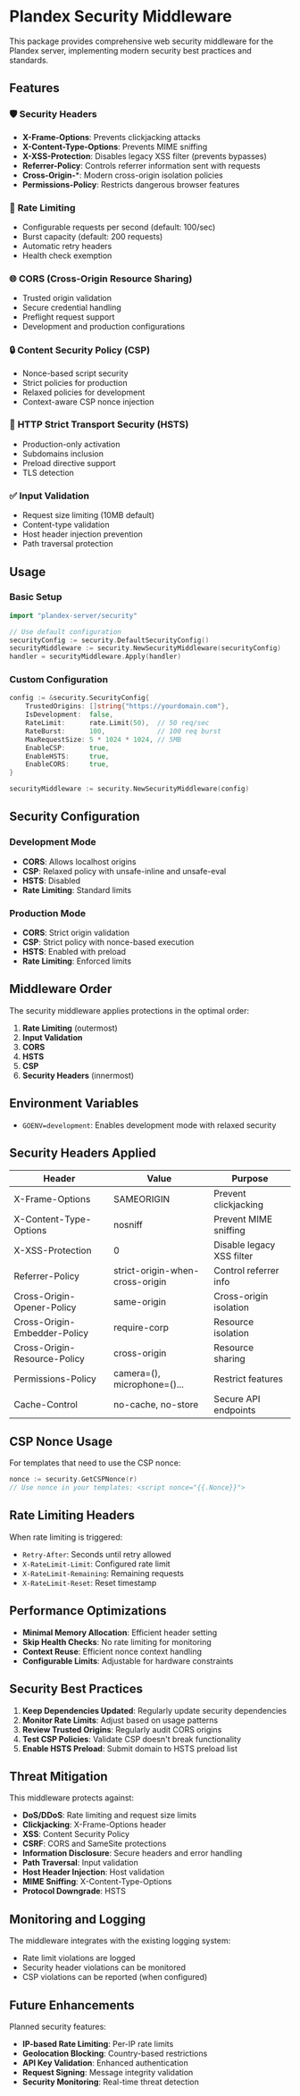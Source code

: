 # Plandex Security Middleware

This package provides comprehensive web security middleware for the Plandex server, implementing modern security best practices and standards.

## Features

### 🛡️ **Security Headers**
- **X-Frame-Options**: Prevents clickjacking attacks
- **X-Content-Type-Options**: Prevents MIME sniffing
- **X-XSS-Protection**: Disables legacy XSS filter (prevents bypasses)
- **Referrer-Policy**: Controls referrer information sent with requests
- **Cross-Origin-***: Modern cross-origin isolation policies
- **Permissions-Policy**: Restricts dangerous browser features

### 🚫 **Rate Limiting**
- Configurable requests per second (default: 100/sec)
- Burst capacity (default: 200 requests)
- Automatic retry headers
- Health check exemption

### 🌐 **CORS (Cross-Origin Resource Sharing)**
- Trusted origin validation
- Secure credential handling
- Preflight request support
- Development and production configurations

### 🔒 **Content Security Policy (CSP)**
- Nonce-based script security
- Strict policies for production
- Relaxed policies for development
- Context-aware CSP nonce injection

### 🔐 **HTTP Strict Transport Security (HSTS)**
- Production-only activation
- Subdomains inclusion
- Preload directive support
- TLS detection

### ✅ **Input Validation**
- Request size limiting (10MB default)
- Content-type validation
- Host header injection prevention
- Path traversal protection

## Usage

### Basic Setup

```go
import "plandex-server/security"

// Use default configuration
securityConfig := security.DefaultSecurityConfig()
securityMiddleware := security.NewSecurityMiddleware(securityConfig)
handler = securityMiddleware.Apply(handler)
```

### Custom Configuration

```go
config := &security.SecurityConfig{
    TrustedOrigins: []string{"https://yourdomain.com"},
    IsDevelopment:  false,
    RateLimit:      rate.Limit(50),  // 50 req/sec
    RateBurst:      100,             // 100 req burst
    MaxRequestSize: 5 * 1024 * 1024, // 5MB
    EnableCSP:      true,
    EnableHSTS:     true,
    EnableCORS:     true,
}

securityMiddleware := security.NewSecurityMiddleware(config)
```

## Security Configuration

### Development Mode
- **CORS**: Allows localhost origins
- **CSP**: Relaxed policy with unsafe-inline and unsafe-eval
- **HSTS**: Disabled
- **Rate Limiting**: Standard limits

### Production Mode
- **CORS**: Strict origin validation
- **CSP**: Strict policy with nonce-based execution
- **HSTS**: Enabled with preload
- **Rate Limiting**: Enforced limits

## Middleware Order

The security middleware applies protections in the optimal order:

1. **Rate Limiting** (outermost)
2. **Input Validation**
3. **CORS**
4. **HSTS**
5. **CSP**
6. **Security Headers** (innermost)

## Environment Variables

- `GOENV=development`: Enables development mode with relaxed security

## Security Headers Applied

| Header | Value | Purpose |
|--------|-------|---------|
| X-Frame-Options | SAMEORIGIN | Prevent clickjacking |
| X-Content-Type-Options | nosniff | Prevent MIME sniffing |
| X-XSS-Protection | 0 | Disable legacy XSS filter |
| Referrer-Policy | strict-origin-when-cross-origin | Control referrer info |
| Cross-Origin-Opener-Policy | same-origin | Cross-origin isolation |
| Cross-Origin-Embedder-Policy | require-corp | Resource isolation |
| Cross-Origin-Resource-Policy | cross-origin | Resource sharing |
| Permissions-Policy | camera=(), microphone=()... | Restrict features |
| Cache-Control | no-cache, no-store | Secure API endpoints |

## CSP Nonce Usage

For templates that need to use the CSP nonce:

```go
nonce := security.GetCSPNonce(r)
// Use nonce in your templates: <script nonce="{{.Nonce}}">
```

## Rate Limiting Headers

When rate limiting is triggered:

- `Retry-After`: Seconds until retry allowed
- `X-RateLimit-Limit`: Configured rate limit
- `X-RateLimit-Remaining`: Remaining requests
- `X-RateLimit-Reset`: Reset timestamp

## Performance Optimizations

- **Minimal Memory Allocation**: Efficient header setting
- **Skip Health Checks**: No rate limiting for monitoring
- **Context Reuse**: Efficient nonce context handling
- **Configurable Limits**: Adjustable for hardware constraints

## Security Best Practices

1. **Keep Dependencies Updated**: Regularly update security dependencies
2. **Monitor Rate Limits**: Adjust based on usage patterns
3. **Review Trusted Origins**: Regularly audit CORS origins
4. **Test CSP Policies**: Validate CSP doesn't break functionality
5. **Enable HSTS Preload**: Submit domain to HSTS preload list

## Threat Mitigation

This middleware protects against:

- **DoS/DDoS**: Rate limiting and request size limits
- **Clickjacking**: X-Frame-Options header
- **XSS**: Content Security Policy
- **CSRF**: CORS and SameSite protections
- **Information Disclosure**: Secure headers and error handling
- **Path Traversal**: Input validation
- **Host Header Injection**: Host validation
- **MIME Sniffing**: X-Content-Type-Options
- **Protocol Downgrade**: HSTS

## Monitoring and Logging

The middleware integrates with the existing logging system:

- Rate limit violations are logged
- Security header violations can be monitored
- CSP violations can be reported (when configured)

## Future Enhancements

Planned security features:

- **IP-based Rate Limiting**: Per-IP rate limits
- **Geolocation Blocking**: Country-based restrictions
- **API Key Validation**: Enhanced authentication
- **Request Signing**: Message integrity validation
- **Security Monitoring**: Real-time threat detection